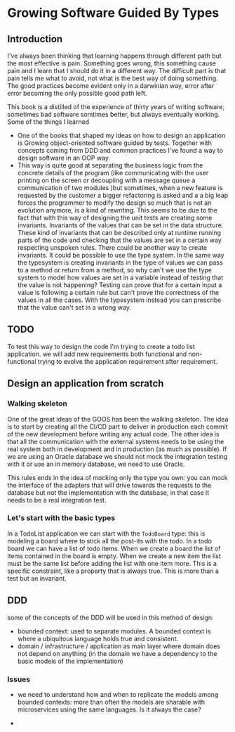 # Growing Software Guided By Types

## Introduction
I've always been thinking that learning happens through different path but the most
effective is pain. Something goes wrong, this something cause pain and I learn that 
I should do it in a different way. The difficult part is that pain tells me what to 
avoid, not what is the best way of doing something. The good practices become evident
only in a darwinian way, error after error becoming the only possible good path left. 

This book is a distilled of the experience of thirty years of writing software, sometimes 
bad software somtimes better, but always eventually working.
Some of the things I learned

- One of the books that shaped my ideas on how to design an application is Growing object-oriented software guided by tests. Together with concepts coming from DDD and common practices I've found a way to design software in an OOP way.
- This way is quite good at separating the business logic from the concrete details of the program (like communicating with the user printing on the screen or decoupling with a message queue a communication of two modules )but sometimes, when a new feature is requested by the customer a bigger refactoring is asked and a a big leap forces the programmer to modify the design so much that is not an evolution anymore, is a kind of rewriting. This seems to be due to the fact that with this way of designing the unit tests are creating some invariants. Invariants of the values that can be set in the data structure. These kind of invariants that can be described only at runtime running parts of the code and checking that the values are set in a certain way respecting unspoken rules. There could be another way to create invariants. It could be possible to use the type system. In the same way the typesystem is creating invariants in the type of values we can pass to a method or return from a method, so why can't we use the type system to model how values are set in a variable instead of testing that the value is not happening? Testing can prove that for a certain input a value is following a certain rule but can't prove the correctness of the values in all the cases. With the typesystem instead you can prescribe that the value can't set in a wrong way. 

## TODO 
To test this way to design the code I'm trying to create a todo list application. we will add new requirements both functional and non-functional trying to evolve the application requirement after requirement. 


## Design an application from scratch
### Walking skeleton
One of the great ideas of the GOOS has been the walking skeleton. The idea is to start by creating all the CI/CD part to deliver in production each commit of the new development before writing any actual code. 
The other idea is that all the communication with the external systems needs to be using the real system both in development and in production (as much as possible). If we are using an Oracle database we should not mock the integration testing with it or use an in memory database, we need to use Oracle. 

This rules ends in the idea of mocking only the type you own: you can mock the interface of the adapters that will drive towards the requests to the database but not the implementation with the database, in that case it needs to be a real integration test. 

### Let's start with the basic types
In a TodoList application we can start with the `TodoBoard` type: this is modeling a board where to stick all the post-its with the todo. 
In a todo board we can have a list of todo items. When we create a board the list of items contained in the board is empty. When we create a new item the list must be the same list before adding the list with one item more. This is a specific constraint, like a property that is always true. This is more than a test but an invariant.  

## DDD 
some of the concepts of the DDD will be used in this method of design: 
- bounded context: used to separate modules. A bounded context is where a ubiquitous language holds true and consistent. 
- domain / infrastructure / application as main layer where domain does not depend on anything (in the domain we have a dependency to the basic models of the implementation)

### Issues 
- we need to understand how and when to replicate the models among bounded contexts: more than often the models are sharable with microservices using the same languages. Is it always the case?

- 